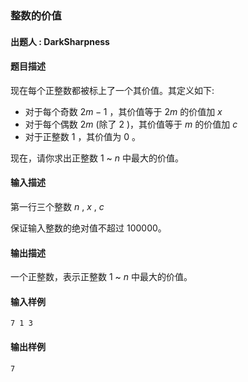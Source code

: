 ### 整数的价值

#### 出题人 : DarkSharpness

#### 题目描述

现在每个正整数都被标上了一个其价值。其定义如下:

- 对于每个奇数 $2m - 1$ ，其价值等于 $2m$ 的价值加 $x$
- 对于每个偶数 $2m$ (除了 $2$ )，其价值等于 $m$ 的价值加 $c$
- 对于正整数 $1$ ，其价值为 0 。

现在，请你求出正整数 $1$ ~ $n$ 中最大的价值。

#### 输入描述

第一行三个整数 $n$ , $x$ , $c$

保证输入整数的绝对值不超过 100000。

#### 输出描述

一个正整数，表示正整数 $1$ ~ $n$ 中最大的价值。

#### 输入样例

```
7 1 3
```

#### 输出样例

```
7
```
